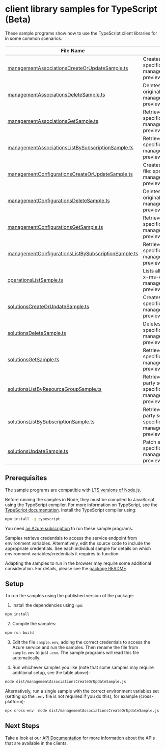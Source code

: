 # client library samples for TypeScript (Beta)

These sample programs show how to use the TypeScript client libraries for in some common scenarios.

| **File Name**                                                                                           | **Description**                                                                                                                                                                                                                                                      |
| ------------------------------------------------------------------------------------------------------- | -------------------------------------------------------------------------------------------------------------------------------------------------------------------------------------------------------------------------------------------------------------------- |
| [managementAssociationsCreateOrUpdateSample.ts][managementassociationscreateorupdatesample]             | Creates or updates the ManagementAssociation. x-ms-original-file: specification/operationsmanagement/resource-manager/Microsoft.OperationsManagement/preview/2015-11-01-preview/examples/ManagementAssociationCreate.json                                            |
| [managementAssociationsDeleteSample.ts][managementassociationsdeletesample]                             | Deletes the ManagementAssociation in the subscription. x-ms-original-file: specification/operationsmanagement/resource-manager/Microsoft.OperationsManagement/preview/2015-11-01-preview/examples/ManagementAssociationDelete.json                                   |
| [managementAssociationsGetSample.ts][managementassociationsgetsample]                                   | Retrieves the user ManagementAssociation. x-ms-original-file: specification/operationsmanagement/resource-manager/Microsoft.OperationsManagement/preview/2015-11-01-preview/examples/ManagementAssociationGet.json                                                   |
| [managementAssociationsListBySubscriptionSample.ts][managementassociationslistbysubscriptionsample]     | Retrieves the ManagementAssociations list. x-ms-original-file: specification/operationsmanagement/resource-manager/Microsoft.OperationsManagement/preview/2015-11-01-preview/examples/ManagementAssociationListForSubscription.json                                  |
| [managementConfigurationsCreateOrUpdateSample.ts][managementconfigurationscreateorupdatesample]         | Creates or updates the ManagementConfiguration. x-ms-original-file: specification/operationsmanagement/resource-manager/Microsoft.OperationsManagement/preview/2015-11-01-preview/examples/ManagementConfigurationCreate.json                                        |
| [managementConfigurationsDeleteSample.ts][managementconfigurationsdeletesample]                         | Deletes the ManagementConfiguration in the subscription. x-ms-original-file: specification/operationsmanagement/resource-manager/Microsoft.OperationsManagement/preview/2015-11-01-preview/examples/ManagementConfigurationDelete.json                               |
| [managementConfigurationsGetSample.ts][managementconfigurationsgetsample]                               | Retrieves the user ManagementConfiguration. x-ms-original-file: specification/operationsmanagement/resource-manager/Microsoft.OperationsManagement/preview/2015-11-01-preview/examples/ManagementConfigurationGet.json                                               |
| [managementConfigurationsListBySubscriptionSample.ts][managementconfigurationslistbysubscriptionsample] | Retrieves the ManagementConfigurations list. x-ms-original-file: specification/operationsmanagement/resource-manager/Microsoft.OperationsManagement/preview/2015-11-01-preview/examples/ManagementConfigurationListForSubscription.json                              |
| [operationsListSample.ts][operationslistsample]                                                         | Lists all of the available OperationsManagement Rest API operations. x-ms-original-file: specification/operationsmanagement/resource-manager/Microsoft.OperationsManagement/preview/2015-11-01-preview/examples/OperationsList.json                                  |
| [solutionsCreateOrUpdateSample.ts][solutionscreateorupdatesample]                                       | Creates or updates the Solution. x-ms-original-file: specification/operationsmanagement/resource-manager/Microsoft.OperationsManagement/preview/2015-11-01-preview/examples/SolutionCreate.json                                                                      |
| [solutionsDeleteSample.ts][solutionsdeletesample]                                                       | Deletes the solution in the subscription. x-ms-original-file: specification/operationsmanagement/resource-manager/Microsoft.OperationsManagement/preview/2015-11-01-preview/examples/SolutionDelete.json                                                             |
| [solutionsGetSample.ts][solutionsgetsample]                                                             | Retrieves the user solution. x-ms-original-file: specification/operationsmanagement/resource-manager/Microsoft.OperationsManagement/preview/2015-11-01-preview/examples/SolutionGet.json                                                                             |
| [solutionsListByResourceGroupSample.ts][solutionslistbyresourcegroupsample]                             | Retrieves the solution list. It will retrieve both first party and third party solutions x-ms-original-file: specification/operationsmanagement/resource-manager/Microsoft.OperationsManagement/preview/2015-11-01-preview/examples/SolutionList.json                |
| [solutionsListBySubscriptionSample.ts][solutionslistbysubscriptionsample]                               | Retrieves the solution list. It will retrieve both first party and third party solutions x-ms-original-file: specification/operationsmanagement/resource-manager/Microsoft.OperationsManagement/preview/2015-11-01-preview/examples/SolutionListForSubscription.json |
| [solutionsUpdateSample.ts][solutionsupdatesample]                                                       | Patch a Solution. Only updating tags supported. x-ms-original-file: specification/operationsmanagement/resource-manager/Microsoft.OperationsManagement/preview/2015-11-01-preview/examples/SolutionUpdate.json                                                       |

## Prerequisites

The sample programs are compatible with [LTS versions of Node.js](https://github.com/nodejs/release#release-schedule).

Before running the samples in Node, they must be compiled to JavaScript using the TypeScript compiler. For more information on TypeScript, see the [TypeScript documentation][typescript]. Install the TypeScript compiler using:

```bash
npm install -g typescript
```

You need [an Azure subscription][freesub] to run these sample programs.

Samples retrieve credentials to access the service endpoint from environment variables. Alternatively, edit the source code to include the appropriate credentials. See each individual sample for details on which environment variables/credentials it requires to function.

Adapting the samples to run in the browser may require some additional consideration. For details, please see the [package README][package].

## Setup

To run the samples using the published version of the package:

1. Install the dependencies using `npm`:

```bash
npm install
```

2. Compile the samples:

```bash
npm run build
```

3. Edit the file `sample.env`, adding the correct credentials to access the Azure service and run the samples. Then rename the file from `sample.env` to just `.env`. The sample programs will read this file automatically.

4. Run whichever samples you like (note that some samples may require additional setup, see the table above):

```bash
node dist/managementAssociationsCreateOrUpdateSample.js
```

Alternatively, run a single sample with the correct environment variables set (setting up the `.env` file is not required if you do this), for example (cross-platform):

```bash
npx cross-env  node dist/managementAssociationsCreateOrUpdateSample.js
```

## Next Steps

Take a look at our [API Documentation][apiref] for more information about the APIs that are available in the clients.

[managementassociationscreateorupdatesample]: https://github.com/Azure/azure-sdk-for-js/blob/main/sdk/operationsmanagement/arm-operations/samples/v4/typescript/src/managementAssociationsCreateOrUpdateSample.ts
[managementassociationsdeletesample]: https://github.com/Azure/azure-sdk-for-js/blob/main/sdk/operationsmanagement/arm-operations/samples/v4/typescript/src/managementAssociationsDeleteSample.ts
[managementassociationsgetsample]: https://github.com/Azure/azure-sdk-for-js/blob/main/sdk/operationsmanagement/arm-operations/samples/v4/typescript/src/managementAssociationsGetSample.ts
[managementassociationslistbysubscriptionsample]: https://github.com/Azure/azure-sdk-for-js/blob/main/sdk/operationsmanagement/arm-operations/samples/v4/typescript/src/managementAssociationsListBySubscriptionSample.ts
[managementconfigurationscreateorupdatesample]: https://github.com/Azure/azure-sdk-for-js/blob/main/sdk/operationsmanagement/arm-operations/samples/v4/typescript/src/managementConfigurationsCreateOrUpdateSample.ts
[managementconfigurationsdeletesample]: https://github.com/Azure/azure-sdk-for-js/blob/main/sdk/operationsmanagement/arm-operations/samples/v4/typescript/src/managementConfigurationsDeleteSample.ts
[managementconfigurationsgetsample]: https://github.com/Azure/azure-sdk-for-js/blob/main/sdk/operationsmanagement/arm-operations/samples/v4/typescript/src/managementConfigurationsGetSample.ts
[managementconfigurationslistbysubscriptionsample]: https://github.com/Azure/azure-sdk-for-js/blob/main/sdk/operationsmanagement/arm-operations/samples/v4/typescript/src/managementConfigurationsListBySubscriptionSample.ts
[operationslistsample]: https://github.com/Azure/azure-sdk-for-js/blob/main/sdk/operationsmanagement/arm-operations/samples/v4/typescript/src/operationsListSample.ts
[solutionscreateorupdatesample]: https://github.com/Azure/azure-sdk-for-js/blob/main/sdk/operationsmanagement/arm-operations/samples/v4/typescript/src/solutionsCreateOrUpdateSample.ts
[solutionsdeletesample]: https://github.com/Azure/azure-sdk-for-js/blob/main/sdk/operationsmanagement/arm-operations/samples/v4/typescript/src/solutionsDeleteSample.ts
[solutionsgetsample]: https://github.com/Azure/azure-sdk-for-js/blob/main/sdk/operationsmanagement/arm-operations/samples/v4/typescript/src/solutionsGetSample.ts
[solutionslistbyresourcegroupsample]: https://github.com/Azure/azure-sdk-for-js/blob/main/sdk/operationsmanagement/arm-operations/samples/v4/typescript/src/solutionsListByResourceGroupSample.ts
[solutionslistbysubscriptionsample]: https://github.com/Azure/azure-sdk-for-js/blob/main/sdk/operationsmanagement/arm-operations/samples/v4/typescript/src/solutionsListBySubscriptionSample.ts
[solutionsupdatesample]: https://github.com/Azure/azure-sdk-for-js/blob/main/sdk/operationsmanagement/arm-operations/samples/v4/typescript/src/solutionsUpdateSample.ts
[apiref]: https://docs.microsoft.com/javascript/api/@azure/arm-operations?view=azure-node-preview
[freesub]: https://azure.microsoft.com/free/
[package]: https://github.com/Azure/azure-sdk-for-js/tree/main/sdk/operationsmanagement/arm-operations/README.md
[typescript]: https://www.typescriptlang.org/docs/home.html
